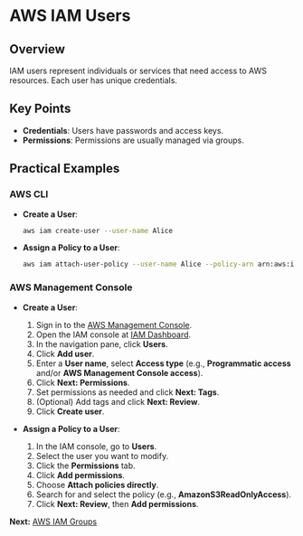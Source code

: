 # AWS IAM Users

## Overview
IAM users represent individuals or services that need access to AWS resources. Each user has unique credentials.

## Key Points
- **Credentials**: Users have passwords and access keys.
- **Permissions**: Permissions are usually managed via groups.

## Practical Examples

### AWS CLI

- **Create a User**:
    ```bash
    aws iam create-user --user-name Alice
    ```

- **Assign a Policy to a User**:
    ```bash
    aws iam attach-user-policy --user-name Alice --policy-arn arn:aws:iam::aws:policy/AmazonS3ReadOnlyAccess
    ```

### AWS Management Console

- **Create a User**:
    1. Sign in to the [AWS Management Console](https://aws.amazon.com/console/).
    2. Open the IAM console at [IAM Dashboard](https://console.aws.amazon.com/iam/home).
    3. In the navigation pane, click **Users**.
    4. Click **Add user**.
    5. Enter a **User name**, select **Access type** (e.g., **Programmatic access** and/or **AWS Management Console access**).
    6. Click **Next: Permissions**.
    7. Set permissions as needed and click **Next: Tags**.
    8. (Optional) Add tags and click **Next: Review**.
    9. Click **Create user**.

- **Assign a Policy to a User**:
    1. In the IAM console, go to **Users**.
    2. Select the user you want to modify.
    3. Click the **Permissions** tab.
    4. Click **Add permissions**.
    5. Choose **Attach policies directly**.
    6. Search for and select the policy (e.g., **AmazonS3ReadOnlyAccess**).
    7. Click **Next: Review**, then **Add permissions**.

**Next:** [AWS IAM Groups](03-groups.md)